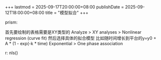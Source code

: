 +++
lastmod = 2025-09-17T20:00:00+08:00
publishDate = 2025-09-12T18:00:00+08:00
title = "模型拟合"
+++


prism:

首先要绘制的表格需要是XY类型的
Analyze > XY analyses > Nonlinear regression (curve fit)
然后选择具体的拟合模型
比如随时间增长到平台的y=y0 + A * (1 - exp(-k * time)
Exponential > One phase association

r:
nls()